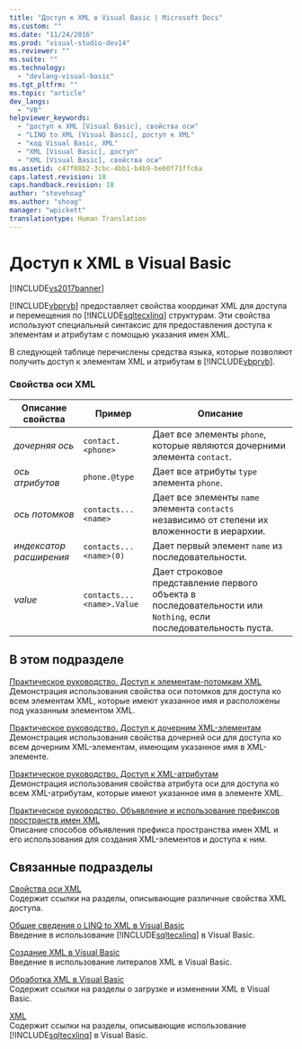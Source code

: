 ```yaml
---
title: "Доступ к XML в Visual Basic | Microsoft Docs"
ms.custom: ""
ms.date: "11/24/2016"
ms.prod: "visual-studio-dev14"
ms.reviewer: ""
ms.suite: ""
ms.technology: 
  - "devlang-visual-basic"
ms.tgt_pltfrm: ""
ms.topic: "article"
dev_langs: 
  - "VB"
helpviewer_keywords: 
  - "доступ к XML [Visual Basic], свойства оси"
  - "LINQ to XML [Visual Basic], доступ к XML"
  - "код Visual Basic, XML"
  - "XML [Visual Basic], доступ"
  - "XML [Visual Basic], свойства оси"
ms.assetid: c47f88b2-3cbc-4bb1-b4b9-be60f71ffc6a
caps.latest.revision: 18
caps.handback.revision: 18
author: "stevehoag"
ms.author: "shoag"
manager: "wpickett"
translationtype: Human Translation
---
```

# Доступ к XML в Visual Basic
[!INCLUDE[vs2017banner](../../../../csharp/includes/vs2017banner.md)]

[!INCLUDE[vbprvb](../../../../csharp/programming-guide/concepts/linq/includes/vbprvb_md.md)] предоставляет свойства координат XML для доступа и перемещения по [!INCLUDE[sqltecxlinq](../../../../csharp/programming-guide/concepts/linq/includes/sqltecxlinq_md.md)] структурам.  Эти свойства используют специальный синтаксис для предоставления доступа к элементам и атрибутам с помощью указания имен XML.  
  
 В следующей таблице перечислены средства языка, которые позволяют получить доступ к элементам XML и атрибутам в [!INCLUDE[vbprvb](../../../../csharp/programming-guide/concepts/linq/includes/vbprvb_md.md)].  
  
### Свойства оси XML  
  
|Описание свойства|Пример|Описание|  
|-----------------------|------------|--------------|  
|*дочерняя ось*|`contact.<phone>`|Дает все элементы `phone`, которые являются дочерними элемента `contact`.|  
|*ось атрибутов*|`phone.@type`|Дает все атрибуты `type` элемента `phone`.|  
|*ось потомков*|`contacts...<name>`|Дает все элементы `name` элемента `contacts` независимо от степени их вложенности в иерархии.|  
|*индексатор расширения*|`contacts...<name>(0)`|Дает первый элемент `name` из последовательности.|  
|*value*|`contacts...<name>.Value`|Дает строковое представление первого объекта в последовательности или `Nothing`, если последовательность пуста.|  
  
## В этом подразделе  
 [Практическое руководство. Доступ к элементам\-потомкам XML](../../../../visual-basic/programming-guide/language-features/xml/how-to-access-xml-descendant-elements.md)  
 Демонстрация использования свойства оси потомков для доступа ко всем элементам XML, которые имеют указанное имя и расположены под указанным элементом XML.  
  
 [Практическое руководство. Доступ к дочерним XML\-элементам](../../../../visual-basic/programming-guide/language-features/xml/how-to-access-xml-child-elements.md)  
 Демонстрация использования свойства дочерней оси для доступа ко всем дочерним XML\-элементам, имеющим указанное имя в XML\-элементе.  
  
 [Практическое руководство. Доступ к XML\-атрибутам](../../../../visual-basic/programming-guide/language-features/xml/how-to-access-xml-attributes.md)  
 Демонстрация использования свойства атрибута оси для доступа ко всем XML\-атрибутам, которые имеют указанное имя в элементе XML.  
  
 [Практическое руководство. Объявление и использование префиксов пространств имен XML](../../../../visual-basic/programming-guide/language-features/xml/how-to-declare-and-use-xml-namespace-prefixes.md)  
 Описание способов объявления префикса пространства имен XML и его использования для создания XML\-элементов и доступа к ним.  
  
## Связанные подразделы  
 [Свойства оси XML](../../../../visual-basic/language-reference/xml-axis/xml-axis-properties.md)  
 Содержит ссылки на разделы, описывающие различные свойства XML доступа.  
  
 [Общие сведения о LINQ to XML в Visual Basic](../../../../visual-basic/programming-guide/language-features/xml/overview-of-linq-to-xml.md)  
 Введение в использование [!INCLUDE[sqltecxlinq](../../../../csharp/programming-guide/concepts/linq/includes/sqltecxlinq_md.md)] в Visual Basic.  
  
 [Создание XML в Visual Basic](../../../../visual-basic/programming-guide/language-features/xml/creating-xml.md)  
 Введение в использование литералов XML в Visual Basic.  
  
 [Обработка XML в Visual Basic](../../../../visual-basic/programming-guide/language-features/xml/manipulating-xml.md)  
 Содержит ссылки на разделы о загрузке и изменении XML в Visual Basic.  
  
 [XML](../../../../visual-basic/programming-guide/language-features/xml/index.md)  
 Содержит ссылки на разделы, описывающие использование [!INCLUDE[sqltecxlinq](../../../../csharp/programming-guide/concepts/linq/includes/sqltecxlinq_md.md)] в Visual Basic.